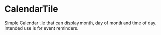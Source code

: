 # CalendarTile
Simple Calendar tile that can display month, day of month and time of day. Intended use is for event reminders.
